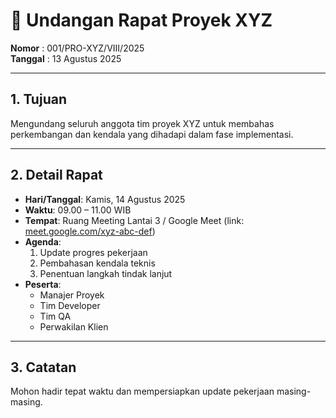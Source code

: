 # 📅 Undangan Rapat Proyek XYZ

**Nomor** : 001/PRO-XYZ/VIII/2025  
**Tanggal** : 13 Agustus 2025  

---

## 1. Tujuan
Mengundang seluruh anggota tim proyek XYZ untuk membahas perkembangan dan kendala yang dihadapi dalam fase implementasi.

---

## 2. Detail Rapat
- **Hari/Tanggal**: Kamis, 14 Agustus 2025
- **Waktu**: 09.00 – 11.00 WIB
- **Tempat**: Ruang Meeting Lantai 3 / Google Meet (link: [meet.google.com/xyz-abc-def](https://www.youtube.com/))
- **Agenda**:
  1. Update progres pekerjaan
  2. Pembahasan kendala teknis
  3. Penentuan langkah tindak lanjut
- **Peserta**:  
  - Manajer Proyek  
  - Tim Developer  
  - Tim QA  
  - Perwakilan Klien

---

## 3. Catatan
Mohon hadir tepat waktu dan mempersiapkan update pekerjaan masing-masing.
